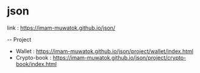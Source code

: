 # json

link : https://imam-muwatok.github.io/json/

-- Project
- Wallet : https://imam-muwatok.github.io/json/project/wallet/index.html
- Crypto-book : https://imam-muwatok.github.io/json/project/crypto-book/index.html
